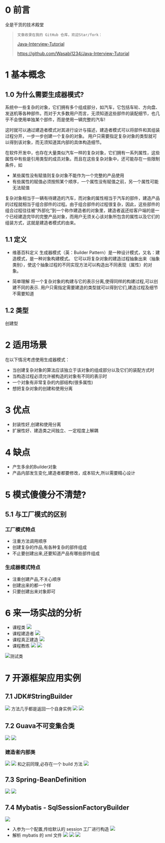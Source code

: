 # 0 前言
全是干货的技术殿堂

> `文章收录在我的 GitHub 仓库，欢迎Star/fork：`
> 
> [Java-Interview-Tutorial](https://github.com/Wasabi1234/Java-Interview-Tutorial)
> 
> https://github.com/Wasabi1234/Java-Interview-Tutorial


# 1 基本概念

## 1.0 为什么需要生成器模式?
系统中一些复杂的对象，它们拥有多个组成部分，如汽车，它包括车轮、方向盘、发送机等各种部件。而对于大多数用户而言，无须知道这些部件的装配细节，也几乎不会使用单独某个部件，而是使用一辆完整的汽车!

这时就可以通过建造者模式对其进行设计与描述，建造者模式可以将部件和其组装过程分开，一步一步创建一个复杂的对象。
用户只需要指定复杂对象的类型就可以得到该对象，而无须知道其内部的具体构造细节。

在软件开发中，也存在大量类似汽车一样的复杂对象，它们拥有一系列属性，这些属性中有些是引用类型的成员对象。而且在这些复杂对象中，还可能存在一些限制条件，如
- 某些属性没有赋值则复杂对象不能作为一个完整的产品使用
- 有些属性的赋值必须按照某个顺序，一个属性没有赋值之前，另一个属性可能无法赋值

复杂对象相当于一辆有待建造的汽车，而对象的属性相当于汽车的部件，建造产品的过程就相当于组合部件的过程。由于组合部件的过程很复杂，因此，这些部件的组合过程往往被“外部化”到一个称作建造者的对象里，建造者返还给客户端的是一个已经建造完毕的完整产品对象，而用户无须关心该对象所包含的属性以及它们的组装方式，这就是建造者模式的由来。

## 1.1 定义
- 维基百科定义
生成器模式（英：Builder Pattern）是一种设计模式，又名：建造模式，是一种对象构建模式。
它可以将复杂对象的建造过程抽象出来（抽象类别），使这个抽象过程的不同实现方法可以构造出不同表现（属性）的对象。

- 简单理解
将一个复杂对象的构建与它的表示分离,使得同样的构建过程,可以创建不同的表示.
用户只需指定需要建造的类型就可以得到它们,建造过程及细节不需要知道

## 1.2 类型
创建型
# 2  适用场景
在以下情况考虑使用生成器模式：
- 当创建复杂对象的算法应该独立于该对象的组成部分以及它们的装配方式时
- 当构造过程必须允许被构造的对象有不同的表示时
- 一个对象有非常复杂的内部结构(很多属性)
- 想把复杂对象的创建和使用分离

# 3 优点
- 封装性好,创建和使用分离
- 扩展性好、建造类之间独立、一定程度上解耦

# 4 缺点
- 产生多余的Builder对象
- 产品内部发生变化,建造者都要修改，成本较大,所以需要精心设计


# 5 模式傻傻分不清楚?
## 5.1 与工厂模式的区别
### 工厂模式特点

- 注重方法调用顺序
- 创建复杂的作品,有各种复杂的部件组成
- 不止要创建出来,还要知道产品有哪些部件组成

### 生成器模式特点
- 注重创建产品,不关心顺序
- 创建出来的都一个样
- 只要创建出来对象即可

# 6 来一场实战的分析
- 课程类
![](https://imgconvert.csdnimg.cn/aHR0cHM6Ly91cGxvYWQtaW1hZ2VzLmppYW5zaHUuaW8vdXBsb2FkX2ltYWdlcy80Njg1OTY4LTBjOGIzNDI2MDZiMzcyNmQucG5n?x-oss-process=image/format,png)
- 课程建造者
![](https://imgconvert.csdnimg.cn/aHR0cHM6Ly91cGxvYWQtaW1hZ2VzLmppYW5zaHUuaW8vdXBsb2FkX2ltYWdlcy80Njg1OTY4LWE4NTFkYWM3N2JmNmUwYzkucG5n?x-oss-process=image/format,png)
- 课程真正建造
![](https://imgconvert.csdnimg.cn/aHR0cHM6Ly91cGxvYWQtaW1hZ2VzLmppYW5zaHUuaW8vdXBsb2FkX2ltYWdlcy80Njg1OTY4LTI3ZDc3N2VlYWU1ODBhODkucG5n?x-oss-process=image/format,png)
- 课程教练
![](https://imgconvert.csdnimg.cn/aHR0cHM6Ly91cGxvYWQtaW1hZ2VzLmppYW5zaHUuaW8vdXBsb2FkX2ltYWdlcy80Njg1OTY4LWYzZDMyNTgwMzQ4OTdhYWUucG5n?x-oss-process=image/format,png)
![](https://imgconvert.csdnimg.cn/aHR0cHM6Ly91cGxvYWQtaW1hZ2VzLmppYW5zaHUuaW8vdXBsb2FkX2ltYWdlcy80Njg1OTY4LTMwZmYyZjczMDI3YWZkZDgucG5n?x-oss-process=image/format,png)

![测试类](https://imgconvert.csdnimg.cn/aHR0cHM6Ly91cGxvYWQtaW1hZ2VzLmppYW5zaHUuaW8vdXBsb2FkX2ltYWdlcy80Njg1OTY4LWM0MDI2MzM1ZGIxNGZlMjAucG5n?x-oss-process=image/format,png)
# 7  开源框架应用实例
## 7.1  JDK#StringBuilder
![](https://imgconvert.csdnimg.cn/aHR0cHM6Ly91cGxvYWQtaW1hZ2VzLmppYW5zaHUuaW8vdXBsb2FkX2ltYWdlcy80Njg1OTY4LTY1MzdiYTA3NzdjMWEyZTIucG5n?x-oss-process=image/format,png)
方法几乎都是返回一个自身实例
![](https://imgconvert.csdnimg.cn/aHR0cHM6Ly91cGxvYWQtaW1hZ2VzLmppYW5zaHUuaW8vdXBsb2FkX2ltYWdlcy80Njg1OTY4LTljODllY2IyYTM3OGFiMzAucG5n?x-oss-process=image/format,png)
![](https://imgconvert.csdnimg.cn/aHR0cHM6Ly91cGxvYWQtaW1hZ2VzLmppYW5zaHUuaW8vdXBsb2FkX2ltYWdlcy80Njg1OTY4LTJiYWJiMzMwMjkyOTc0YWQucG5n?x-oss-process=image/format,png)
## 7.2  Guava不可变集合类
![](https://imgconvert.csdnimg.cn/aHR0cHM6Ly91cGxvYWQtaW1hZ2VzLmppYW5zaHUuaW8vdXBsb2FkX2ltYWdlcy80Njg1OTY4LTBmNTYzYWMzNTlhODQyY2EucG5n?x-oss-process=image/format,png)
![](https://imgconvert.csdnimg.cn/aHR0cHM6Ly91cGxvYWQtaW1hZ2VzLmppYW5zaHUuaW8vdXBsb2FkX2ltYWdlcy80Njg1OTY4LTM4YTNlNTMwYTEzYmM5ZDUucG5n?x-oss-process=image/format,png)
### 建造者内部类
![](https://imgconvert.csdnimg.cn/aHR0cHM6Ly91cGxvYWQtaW1hZ2VzLmppYW5zaHUuaW8vdXBsb2FkX2ltYWdlcy80Njg1OTY4LWNhZjMzNzc1YjVkYzU5ZTEucG5n?x-oss-process=image/format,png)
![](https://imgconvert.csdnimg.cn/aHR0cHM6Ly91cGxvYWQtaW1hZ2VzLmppYW5zaHUuaW8vdXBsb2FkX2ltYWdlcy80Njg1OTY4LWE4OWY3NDM1YmYzN2YwMDEucG5n?x-oss-process=image/format,png)
和之前同理,必存在一个 build 方法
![](https://imgconvert.csdnimg.cn/aHR0cHM6Ly91cGxvYWQtaW1hZ2VzLmppYW5zaHUuaW8vdXBsb2FkX2ltYWdlcy80Njg1OTY4LTgwY2QwYjgxN2IzZTFmOTEucG5n?x-oss-process=image/format,png)
## 7.3 Spring-BeanDefinition
![](https://imgconvert.csdnimg.cn/aHR0cHM6Ly91cGxvYWQtaW1hZ2VzLmppYW5zaHUuaW8vdXBsb2FkX2ltYWdlcy80Njg1OTY4LTMxMzdmYjU5YmRkZjJjOWUucG5n?x-oss-process=image/format,png)
![](https://imgconvert.csdnimg.cn/aHR0cHM6Ly91cGxvYWQtaW1hZ2VzLmppYW5zaHUuaW8vdXBsb2FkX2ltYWdlcy80Njg1OTY4LTU5OTA5MWI5OTUzNTAyYTMucG5n?x-oss-process=image/format,png)
## 7.4 Mybatis - SqlSessionFactoryBuilder
![](https://imgconvert.csdnimg.cn/aHR0cHM6Ly91cGxvYWQtaW1hZ2VzLmppYW5zaHUuaW8vdXBsb2FkX2ltYWdlcy80Njg1OTY4LTFhMjY5NzU5MWRjNmQ1ZWQucG5n?x-oss-process=image/format,png)
- 入参为一个配置,传给默认的 session 工厂进行构造
![](https://imgconvert.csdnimg.cn/aHR0cHM6Ly91cGxvYWQtaW1hZ2VzLmppYW5zaHUuaW8vdXBsb2FkX2ltYWdlcy80Njg1OTY4LWYzMmM3ZDJlMzRkYzA0YjYucG5n?x-oss-process=image/format,png)
- 解析 mybatis 的 xml 文件
![](https://imgconvert.csdnimg.cn/aHR0cHM6Ly91cGxvYWQtaW1hZ2VzLmppYW5zaHUuaW8vdXBsb2FkX2ltYWdlcy80Njg1OTY4LWQ4MjQyYjk4N2NkZjE1MWYucG5n?x-oss-process=image/format,png)
![](https://imgconvert.csdnimg.cn/aHR0cHM6Ly91cGxvYWQtaW1hZ2VzLmppYW5zaHUuaW8vdXBsb2FkX2ltYWdlcy80Njg1OTY4LWQ1N2FmZTBkZTNlNDljMzcucG5n?x-oss-process=image/format,png)
![](https://imgconvert.csdnimg.cn/aHR0cHM6Ly91cGxvYWQtaW1hZ2VzLmppYW5zaHUuaW8vdXBsb2FkX2ltYWdlcy80Njg1OTY4LWUwMTllMjI3ODI4ZGU2YzgucG5n?x-oss-process=image/format,png)
